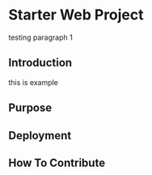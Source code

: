 # Starter Web Project

testing paragraph 1

## Introduction

this is example

## Purpose

## Deployment

## How To Contribute
